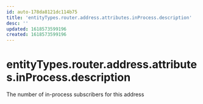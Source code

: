 ```yaml
---
id: auto-178da8121dc114b75
title: 'entityTypes.router.address.attributes.inProcess.description'
desc: ''
updated: 1618573599196
created: 1618573599196
---
```

# entityTypes.router.address.attributes.inProcess.description

The number of in-process subscribers for this address